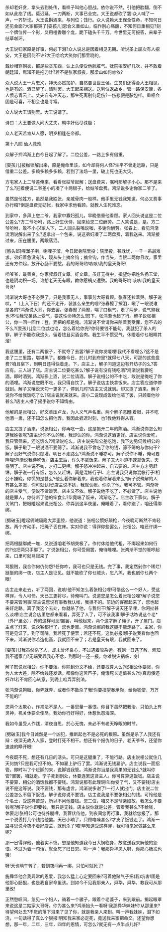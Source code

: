 <!-- { "loadSidebar": true } -->
杀却老奸贪，拿头去到处传，看样子叫他心胆战。依你说不然，引他把脸翻，倒不如从此掐了线。莫迟延，一刀两断，大事已全完。大王说都砍了罢!众人喊了一声，一齐斩讫。大王说斟酒来，与列位；饯行。众人说赖大王保全性命，不知何日还见金面?大家都哭了[耍孩儿]恩合义重如山，临作别心痛酸，不知何日重相见?刻一个牌位传一个影，又用檀香雕个龛，跪下磕头千千万。今世里无可报答，来辈子结草啣环。

大王说归家原是好事，何必下泪?众人说总是因着相见无期。听说圣上屡次有人招安，大王是因何不许?大王哈哈大笑你们那里晓的。

戴纱帽穿朝衣，都是些贪东西，认上头便受他肮脏气。抚院招安好几次，并不敢着朝廷知，焉知不是拖刀计?若不是张家叔夜，那梁山如何肯依?

众人说大王一片忠义，神天必然加护，自然要世世王侯。生员们还得合大王相见，也是有的。酒已醉了，请别罢。大王起来相送。送列位返故乡，管一路保安康，各人愤志青云上。丈夫自有冲天志，那生死离别何足伤?一伤悲便是脓包样。重相会固是可喜，不相会也是寻常。

众人说大王请别罢。大王说请了。

诗曰：大王要做人间大丈夫，朝中奸佞尽诛锄；

众人老天若肯从人愿，明岁相逢在帝都。

第十八回  仙人救难

众解子押鸿渐上白今日起了解了。二位公差，一路上多有借重。

[耍孩儿]披枷锁解出来，原是俺命里该，如今却将何人怪?生平不曾走远路，只是借重二公差。多赖多赖多多赖，若到了法场一里，破上死也无大灾。

方宅家人上二爷差俺来，看看张姑爷起解；送盘费来，嘱咐那解子小心。那不是来了么?迎着便说二爷差小的凑了十两银子，给姑爷盘费。鸿渐说多谢你家二爷了。

虽然是他姓方，虽然是我姓张，亲戚骨肉一般样。他手里无钱我知道，何必又费事办行粮?倒是盘费无妨帐，我家中求他看顾，就教人生死难忘。

到家中，多拜上您二爷，我家中寡妇孤儿，早晚借重他看顾。家人回头说这是二位公差么?方二爷吩咐，路上好生伏侍，回来给您二位酬劳。二人笑说是，是。方二爷吩咐，敢不小心!家人下，二人回头裂嘴说嗤，多谢你酬劳。张春上，看见鸿渐流泪说解出来了么?遂拿出一个包来，说这弟妇凑了二两盘费，着我送来。鸿渐接过来，压在腰里，两眼落泪。

[憨头郎]哩溜子喇，喇哩子溜，今日起身院里投；院里投，甚耽忧，一千一吊最难求。弟妇着急没有法，现从头上摘金钩；摘金钩，作当头，当银二两你且收。家里还有方仲起，放开心肠不要愁。我的哥哥哟!咳咳!我的皇天哥哥!

咱爷爷，最善良，你家叔叔好文章。好文章，虽好无得中，指望你把姓名扬玉堂，也是阴功积一场。谁想老天无有眼，教你惹祸又遭殃。我的哥哥哟!咳咳!我的皇天哥哥!

鸿渐说大哥也不必哭了。只是我家无人，事事劳大哥看顾。张春还拉着哭。解子说呔，*（上入下日）的还不走开，装甚么亲生的哩?张春擦了擦泪，瞅了一眼说谁是各的?鸿渐说大哥，你去罢。张春瞪了两瞪，喘了口粗气，走了两步，说气煞我也!不怕我兄弟路上受气，要这性命待怎么!怒下，张鸿渐也起了行。解子说张相公，你一回一回作：登，弄把的都是俺。鸿渐说不曾请你来陪着我受罪，您不去的不么?[耍孩儿]您二位忒也诌，怎么着给你兜?你待要钱不能勾。我就犯了杀人的罪，解子不能砍我这头，留着钱且买酒合肉。我生平不惯受气，休瞪着你乜眼睛其溜!

我这腰里，还有二两银子，不就夺了去罢?解子说你发嗄哩!我代不看哩么?这不是走了二三里路，堪堪黑了。都像今日，於儿时到府里?就得七八天，可那的这些盘费?咱且宿下，到明日还得快着走。下，店主上，解子问道这边有开坊子的么?答应有。三人进了店。店主说二位要吃甚么?解子说有没有钱吃酒?鸿渐说我要吃酒。即时酒到。鸿渐斟上酒，说二位请酒。解子说相公的不中吃，敢说是俺吃了你的酒哩。鸿渐说您既不吃，我只得自饮了。解子说店主快拿饭来。店主答应道停停就到。解子又嚷说天勾一更多了，停到几时?店主又说就到。却又提了酒来。解子说你不给我饭吃了么?店主说就来就来。店小二说现成饭给他喧了罢，只顾着他吵甚么?店主人播了摇手说你不知情由。

他解的是张相公，好文章压卢龙，为人义气声名重。两个解子恶瞪i着眼，并不吃他酒一盅，还不知怎么把他弄。我因此捱迟时刻，也?教他料得从容。

店主又提了酒来，说张相公，你再吃一壶，这是揭开二年的陈酒。鸿渐说你怎么知道我姓张呢?店主说你不认的我，我却认的你。鸿渐说这酒更好。店主说你爱吃，我只管筛来。还吃饭么?鸿渐说吃么。店主说先叫公差吃饱，我下边另伺候相公的饭。解子瞅了一眼说酒不要筛了。鸿渐说我不曾吃了你的钱，筛不筛的与你何干?解子没好气说你只顾灌，明日不走路么?鸿渐说不睡亦可。解子说你不睡，俺可要睡哩!鸿渐说我待吃饭。店主去后，许久不拿饭来。解子又大叫道不速拿饭来，天将明了。店主说不妨，才打二更哩。解子怒冲冲起来，自去要的。店主方才另赶饼。解子说一行有饭，怎么又赶饼。真是混帐行子!、店主说我只说你混帐行子!相公不嫌晚，你慌的是甚么?他么着你解着来，我也着你解着来么?解子说俺解的人有甚么差迟，你可就认帐!店主说不妨，我就认帐。你杀了他，我可不管。鸿渐听的店主受气，便说不做饭罢。店主又不依。解子说他不吃了，不必做了。店主说他就是罪人，你待断了他的牢食么?毕竟端了饭来，鸿渐吃了。店主收下家伙。解子关煞门，把眼瞪起来说张相公，你弄到这半夜里，俺睡着了，看你跑了，咱还得绑绑。

[劈破玉]瞪起俩贼窟隆大弄歪腔，他说道：张相公惯好颠枪，今夜晚可断然不肯轻放。两个齐动手，把绳子丢在床。实对你说：得罪你些罢么，张相公，咱还许绑一绑。

把两根腿绑成一堆，又说道咱老爷胡突极了。作付休给他代粗，不绑起来如何行的?也把两只手绑了。才说张相公，你可受用罢，俺待睡哩。张鸿渐不觉的啀哼起来，口里可就骂起来了

骂狠贼，我合你何仇何怨?任你咋，我可也只是无钱。完了事，我定然剁你个稀烂!挺挺的绑一夜，店主人是证见。就不能砍了你乜贼头，忘八羔，我也剜你乜两个眼!

店主走来走去，听了两回，说咳!他不知怎么着张相公哩!可惜这么一个好人，受这样罪，令人可怜。天已三更将尽，待俺叫门。说道您是怎么着张相公哩?解子说您不要来管闲事!店主说您说有事教我认帐，我担不的。前边的客都起来了，您也起来好走路。离了我这个去处，你就杀了他，与我何干!解子说天还早哩，你闲扯甚么淡哩!店主说合店里您都来看看，弄死了人了，可不该我事!解子咕哝说这个老*（外尸里必），养的这样可恶!罢罢，叫他起来，两个这才解了绳子，开了屋门。店主点了灯来，说众客都行了，您也走罢。鸿渐说绑的我这腿不能走路了。主家，你可是见证了。到了司院，我若死了便罢；若还不死，这仇必报!解子说我看你也回不来。鸿渐说你若造化高，我就回不来了；若是皇天有眼，我就回来了。

[耍孩儿]我虽然杀了人，却未曾坏良心，不过遇着驳杂运。有朝一日遇了赦，焉知我不返家门?无端受罪我心不忿，到那时一还一报，你难脱灾祸临．身!

解子怒说张相公，你不要泼。你除到分文不给，还要找算人么?张相公休要泼，你为人太大差，除不给钱还发话。都像你这苦芦子，俺饿死长途值甚么?你真肉佞还奸诈!若不肯回心转意，到晚上咱弄弄别法。

张鸿渐说狗脂，你弄就弄，或者你不敢杀了我!你要指望奉承你，给你钱使，万万不能的!”

您两个太欺心，作祟法不是人，一番思量一番恨。你目下虽然把我治，只怕头上有灵神，机关休要全使尽。我劝你行好得好，休惹仇怨海深。

我如今虽受人作践，清夜自思，於心无愧，未必不有老天睁眼的时节。

[劈破玉]我今日诚然是一个凶犯，推断起也不是必死的根原。虽然是杀了人我还有辩：夜深无故入人家，登时打死不相干。想还有个报仇的日子。老天爷爷，还望你速速的睁开眼!

今夜既不死，想还有几日的活头。可只是这腿重了，不能行路。店主说相公就住几天何妨?只是我可担不的。不如雇上驴行了罢。鸿渐说无钱雇驴。店主说我一面招管。即时叫了个赶脚的来，说脚钱我管。鸿渐说你当是我真果的无钱么?就叫你管?罢罢，咱就走。宁子死到别处，休要连累这贤主人。你可算算这饭钱。店主说不要算，相公的酒饭我都不要钱。鸿渐说那有此理!除叫你受了气，又不要钱!店主说不是这等说。我不要钱，那有虚言。鸿渐说多谢了!一行人就出门。店主说二位公差怎么不留下饭钱。解子说你说不要钱。店主说我是不要张相公的钱。可怜他是个名士，受这样苦楚，所以不问他要钱。您二位，咱又不是爷亲娘故，我怎么不要钱呢?解子说你即要钱，我只是无钱。店主说你就是公差，管着我甚么?不给钱，休要走!张相公可也待养腿哩，我管伏侍他。到夜间您再行事，我就给您报了。那一个说丢打几个钱给他罢。天已小晌了，只顾咯噪甚么?才支了饭钱走了。鸿渐一路寻思说今夜不着好店主，就刑杀了!咳!早知道受这样罪，我可待来家做甚么来呢?

那一日得罪他，他着实不愤。想是他知道我今日大祸临身，故意送我来解他的怨恨。不过为着一句话，就全忘了旧日恩。叫一声：我那舜华恩人呀，你那心肠忒也狠!

呀!天也晌午转了，若到夜间再一绑，只怕可就死了!

施舜华他合我异常的恩爱，我怎么猛上心定要回来?可着他赌气子把(我)坑害!固是他那心肠狠，也是我自家命里该。到如今不见我那亲人，舜华，舜华，教我可从那里改!

正然愁叹间，忽见一个妇人，骑着一个骡子，跟着个老婆子，来到跟前。揭起眼罩来说这是二姑家大哥呀。你为甚么来?鸿渐抬头一看呀!我那舜华妹妹!你从那里来?待望何处去?不觉的落下泪来了见了你，就是我亲人来到。叫一声我妹妹，泪下如浇，一句话得了真么个狠报!明知我来家必定死，竟送我来家把命交。还望你想想，那一年，二年，三年，四年的恩情，可怎么?就无有一点半点儿好?

